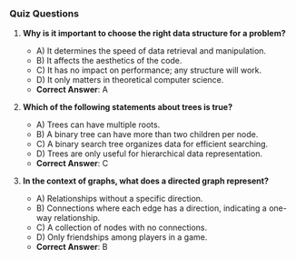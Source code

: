 ### Quiz Questions ###

1. **Why is it important to choose the right data structure for a problem?**  
   - A) It determines the speed of data retrieval and manipulation.  
   - B) It affects the aesthetics of the code.  
   - C) It has no impact on performance; any structure will work.  
   - D) It only matters in theoretical computer science.  
   - **Correct Answer**: A

2. **Which of the following statements about trees is true?**  
   - A) Trees can have multiple roots.  
   - B) A binary tree can have more than two children per node.  
   - C) A binary search tree organizes data for efficient searching.  
   - D) Trees are only useful for hierarchical data representation.  
   - **Correct Answer**: C

3. **In the context of graphs, what does a directed graph represent?**  
   - A) Relationships without a specific direction.  
   - B) Connections where each edge has a direction, indicating a one-way relationship.  
   - C) A collection of nodes with no connections.  
   - D) Only friendships among players in a game.  
   - **Correct Answer**: B